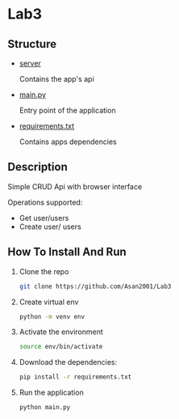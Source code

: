# Lab3

## Structure

- [server](./server)

  Contains the app's api

- [main.py](./main.py)

  Entry point of the application

- [requirements.txt](./requirements.txt)

  Contains apps dependencies

## Description

Simple CRUD Api with browser interface

Operations supported:
- Get user/users
- Create user/ users

## How To Install And Run

1) Clone the repo

    ```sh
    git clone https://github.com/Asan2001/Lab3
    ```

2) Create virtual env
    ```sh
    python -m venv env
    ```

3) Activate the environment

    ```sh
    source env/bin/activate
    ```

4) Download the dependencies:

   ```sh
   pip install -r requirements.txt
   ```

5) Run the application

   ```sh
   python main.py
   ```
